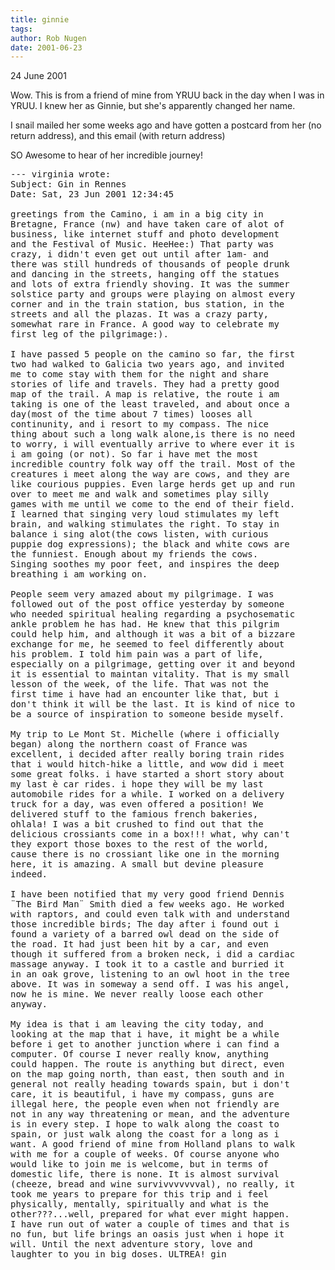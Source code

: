 ```yaml
---
title: ginnie
tags: 
author: Rob Nugen
date: 2001-06-23
---
```


<p class=date>24 June 2001</p>

<p>Wow.  This is from a friend of mine from YRUU back
in the day when I was in YRUU.  I knew her as Ginnie,
but she's apparently changed her name.</p>

<p>I snail mailed her some weeks ago and have gotten a
postcard from her (no return address), and this email 
(with return address)</p>

<p>SO Awesome to hear of her incredible journey!</p>

<pre>
--- virginia wrote:
Subject: Gin in Rennes
Date: Sat, 23 Jun 2001 12:34:45 

greetings from the Camino, i am in a big city in
Bretagne, France (nw) and have taken care of alot of
business, like internet stuff and photo development
and the Festival of Music. HeeHee:) That party was
crazy, i didn't even get out until after 1am- and
there was still hundreds of thousands of people drunk
and dancing in the streets, hanging off the statues
and lots of extra friendly shoving. It was the summer
solstice party and groups were playing on almost every
corner and in the train station, bus station, in the
streets and all the plazas. It was a crazy party,
somewhat rare in France. A good way to celebrate my
first leg of the pilgrimage:). 

I have passed 5 people on the camino so far, the first
two had walked to Galicia two years ago, and invited
me to come stay with them for the night and share
stories of life and travels. They had a pretty good
map of the trail. A map is relative, the route i am
taking is one of the least traveled, and about once a
day(most of the time about 7 times) looses all
continunity, and i resort to my compass. The nice
thing about such a long walk alone,is there is no need
to worry, i will eventually arrive to where ever it is
i am going (or not). So far i have met the most
incredible country folk way off the trail. Most of the
creatures i meet along the way are cows, and they are
like courious puppies. Even large herds get up and run
over to meet me and walk and sometimes play silly
games with me until we come to the end of their field.
I learned that singing very loud stimulates my left
brain, and walking stimulates the right. To stay in
balance i sing alot(the cows listen, with curious
puppie dog expressions); the black and white cows are
the funniest. Enough about my friends the cows.
Singing soothes my poor feet, and inspires the deep
breathing i am working on. 

People seem very amazed about my pilgrimage. I was
followed out of the post office yesterday by someone
who needed spiritual healing regarding a psychosematic
ankle problem he has had. He knew that this pilgrim
could help him, and although it was a bit of a bizzare
exchange for me, he seemed to feel differently about
his problem. I told him pain was a part of life,
especially on a pilgrimage, getting over it and beyond
it is essential to maintan vitality. That is my small
lesson of the week, of the life. That was not the
first time i have had an encounter like that, but i
don't think it will be the last. It is kind of nice to
be a source of inspiration to someone beside myself. 

My trip to Le Mont St. Michelle (where i officially
began) along the northern coast of France was
excellent, i decided after really boring train rides
that i would hitch-hike a little, and wow did i meet
some great folks. i have started a short story about
my last è car rides. i hope they will be my last
automobile rides for a while. I worked on a delivery
truck for a day, was even offered a position! We
delivered stuff to the famious french bakeries,
ohlala! I was a bit crushed to find out that the
delicious crossiants come in a box!!! what, why can't
they export those boxes to the rest of the world,
cause there is no crossiant like one in the morning
here, it is amazing. A small but devine pleasure
indeed. 

I have been notified that my very good friend Dennis
¨The Bird Man¨ Smith died a few weeks ago. He worked
with raptors, and could even talk with and understand
those incredible birds; The day after i found out i
found a variety of a barred owl dead on the side of
the road. It had just been hit by a car, and even
though it suffered from a broken neck, i did a cardiac
massage anyway. I took it to a castle and burried it
in an oak grove, listening to an owl hoot in the tree
above. It was in someway a send off. I was his angel,
now he is mine. We never really loose each other
anyway. 

My idea is that i am leaving the city today, and
looking at the map that i have, it might be a while
before i get to another junction where i can find a
computer. Of course I never really know, anything
could happen. The route is anything but direct, even
on the map going north, than east, then south and in
general not really heading towards spain, but i don't
care, it is beautiful, i have my compass, guns are
illegal here, the people even when not friendly are
not in any way threatening or mean, and the adventure
is in every step. I hope to walk along the coast to
spain, or just walk along the coast for a long as i
want. A good friend of mine from Holland plans to walk
with me for a couple of weeks. Of course anyone who
would like to join me is welcome, but in terms of
domestic life, there is none. It is almost survival
(cheeze, bread and wine survivvvvvvval), no really, it
took me years to prepare for this trip and i feel
physically, mentally, spiritually and what is the
other???...well, prepared for what ever might happen.
I have run out of water a couple of times and that is
no fun, but life brings an oasis just when i hope it
will. Until the next adventure story, love and
laughter to you in big doses. ULTREA! gin
</pre>
